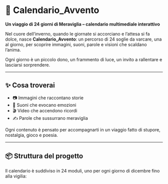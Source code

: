# 🎄 Calendario_Avvento

**Un viaggio di 24 giorni di Meraviglia – calendario multimediale interattivo**

Nel cuore dell’inverno, quando le giornate si accorciano e l’attesa si fa dolce, nasce **Calendario_Avvento**: un percorso di 24 soglie da varcare, una al giorno, per scoprire immagini, suoni, parole e visioni che scaldano l’anima.

Ogni giorno è un piccolo dono, un frammento di luce, un invito a rallentare e lasciarsi sorprendere.

---

## ✨ Cosa troverai

- 📷 Immagini che raccontano storie
- 🎵 Suoni che evocano emozioni
- 🎬 Video che accendono ricordi
- ✍️ Parole che sussurrano meraviglia

Ogni contenuto è pensato per accompagnarti in un viaggio fatto di stupore, nostalgia, gioco e poesia.

---

## 📦 Struttura del progetto

Il calendario è suddiviso in 24 moduli, uno per ogni giorno di dicembre fino alla vigilia:


